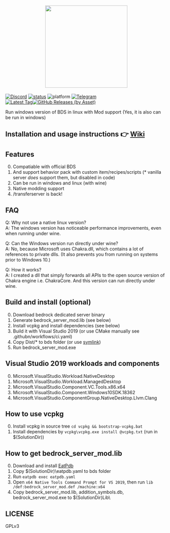 <h1 align="center">
<img src="https://ipfs.io/ipfs/QmYiuQE7WUeawAMTvQf9RUC7wWXb2b1wCFddVBpt6U7e1S/logo.png" width="256px" height="256px" />
</h1>

<a href="https://discord.gg/RFqct54xjn">![Discord](https://img.shields.io/badge/Chat-On%20Discord-738BD7.svg?style=for-the-badge)</a>
<a href="https://github.com/Shock95x/ElementZero/actions">![status](https://img.shields.io/github/workflow/status/Shock95x/ElementZero/CI?style=for-the-badge)</a>
![platform](https://img.shields.io/badge/platform-win--x64%20%7C%20wine--linux--x64-green?style=for-the-badge)
<a href="https://t.me/ezloader">![Telegram](https://img.shields.io/badge/telegram-ezloader-%232CA5E0?style=for-the-badge&logo=Telegram)</a><br>
<a href="https://github.com/Shock95x/ElementZero/releases/latest">![Latest Tag](https://img.shields.io/github/v/tag/Shock95x/ElementZero?label=LATEST%20TAG&style=for-the-badge)![GitHub Releases (by Asset)](https://img.shields.io/github/downloads/Shock95x/ElementZero/latest/total?style=for-the-badge)</a><br>

Run windows version of BDS in linux with Mod support (Yes, it is also can be run in windows)

## Installation and usage instructions :point_right: [Wiki](https://github.com/Element-0/ElementZero/wiki)

## Features

0. Compatiable with official BDS
1. And support behavior pack with custom item/recipes/scripts (* vanilla server *does* support them, but disabled in code)
2. Can be run in windows and linux (with wine)
3. Native modding support
4. /transferserver is back!

## FAQ

Q: Why not use a native linux version?<br>
A: The windows version has noticeable performance improvements, even when running under wine.

Q: Can the Windows version run directly under wine?<br>
A: No, because Microsoft uses Chakra.dll, which contains a lot of references to private dlls. (It also prevents you from running on systems prior to Windows 10.)

Q: How it works?<br>
A: I created a dll that simply forwards all APIs to the open source version of Chakra engine i.e. ChakraCore. And this version can run directly under wine.


## Build and install (optional)

0. Download bedrock dedicated server binary
1. Generate bedrock_server_mod.lib (see below)
2. Install vcpkg and install dependencies (see below)
3. Build it with Visual Studio 2019 (or use CMake manually see .githubn/workflows/ci.yaml)
4. Copy Dist/* to bds folder (or use [symlink](https://blogs.windows.com/windowsdeveloper/2016/12/02/symlinks-windows-10/))
5. Run bedrock_server_mod.exe

## Visual Studio 2019 workloads and components

0. Microsoft.VisualStudio.Workload.NativeDesktop
1. Microsoft.VisualStudio.Workload.ManagedDesktop
2. Microsoft.VisualStudio.Component.VC.Tools.x86.x64
3. Microsoft.VisualStudio.Component.Windows10SDK.18362
4. Microsoft.VisualStudio.ComponentGroup.NativeDesktop.Llvm.Clang

## How to use vcpkg

0. Install vcpkg in source tree `cd vcpkg && bootstrap-vcpkg.bat`
1. Install dependencies by `vcpkg\vcpkg.exe install @vcpkg.txt` (run in $(SolutionDir))

## How to get bedrock_server_mod.lib

0. Download and install [EatPdb](https://github.com/CodeHz/EatPdb)
1. Copy $(SolutionDir)\eatpdb.yaml to bds folder
2. Run `eatpdb exec eatpdb.yaml`
3. Open `x64 Native Tools Command Prompt for VS 2019`, then run `lib /def:bedrock_server_mod.def /machine:x64`
4. Copy bedrock_server_mod.lib, addition_symbols.db, bedrock_server_mod.exe to $(SolutionDir)Lib\

## LICENSE

GPLv3
